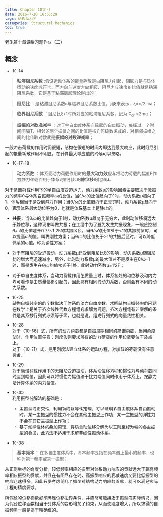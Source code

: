```yaml
---
title: Chapter 10th-2
date: 2016-7-20 16:55:29
tags: 结构动力学
categories: Structural Mechanics
toc: true
---
```


老朱第十章课后习题作业（二）

<!-- more -->

## 概念

* 10-14
>**粘滞阻尼系数** :假设运动体系的能量耗散是由阻尼力引起，阻尼力是与质体运动的速度成正比，而方向与速度方向相反，阻尼力与速度的比值就是粘滞阻尼系数，它是基于粘滞阻尼理论得出的；

 >**阻尼比** ：是粘滞阻尼系数c与临界阻尼系数比值，用**ξ**来表示，ξ=c/2mω；

 >**临界阻尼系数** ：阻尼比ξ=1时所对应的粘滞阻尼系数，记为 C<sub>cr</sub> =2mω；

 >**振幅的对数递减率** ：对于单自由度体系有阻尼的自由振动，每经过一个时间间隔T，相邻的两个振幅之间的比值是按几何级数递减的，对相邻振幅之间的比值取对数就是**振幅的对数递减率**；

 一般冲击荷载的作用时间很短，结构在很短的时间内即达到最大响应，此时阻尼引起的能量耗散作用不明显，在计算最大响应值的时候可以忽略。

* 10-17-18
>**动力系数** ：体系受动力荷载作用时的**最大动力效应**与将动力荷载的幅值F作为静力荷载作用于体系时所引起的**静位移**的比值**μ**。

 对于简谐荷载作用下的单自由度受迫运力，动力系数μ的影响因素主要取决于激振力的频率θ与体系自振频率ω的比值，当θ/ω的比值趋向于0时，动力系数μ趋向于1，体系相当于是受到静力作用；当θ/ω的比值趋向于正无穷时，动力系数μ趋向于0，表示体系最大动位移为0，也就是体系基本上是静止的。
 * **共振**：当θ/ω的比值趋向于1时，动力系数μ趋向于无穷大，此时动位移将远大于静位移，这种现象叫做共振；在工程中为了避免发生共振现象，一般应控制θ/ω的比值避开0.75~1.25的共振区段。当θ/ω的比值处于<1的共振前区时，可以提高ω的值，叫做刚性方案；当θ/ω的比值处于>1的共振后区时，可以降低体系的ω值，称为柔性方案；
 * 对于有阻尼的受迫振动，动力系数μ还受到阻尼比ξ的影响，动力系数μ随阻尼比的增大而迅速减小，另外，此时动力系数μ的最大值并不是发生在θ/ω=1时，而是发生在θ/ω的值接近于1处，此时动力系数μ=1/2ξ；
 * 对于单自由度体系，当动力荷载作用在质量上时，体系各处的动位移及动内力均可看作是由质量位移引起的，因此具有相同的动力系数，否则会有不同的动力系数。


* 10-25  
结构自振频率的的个数取决于体系的动力自由度数，求解结构自振频率的问题在数学上是关于齐次线性代数方程组的求解为问题，齐次方程组有非零解的条件是其系数行列式必须等于零，也就是说，组成行列式的向量线性相关。

* 10-28  
对于（10-66）式，所有的动力荷载都是自振周期相同的简谐荷载，当用柔度法时，作用位置任意；刚度法则要求所有的动力荷载的作用位置要位于质点上。  
对于（10-71）式，是用刚度法建立体系的运动方程，对加载的荷载没有任意要求。

* 10-29  
对于简谐荷载作用下的无阻尼受迫振动，体系动位移方程和惯性力与动荷载同时达到幅值，因此可以将惯性力幅值和干扰力幅值同时作用于体系上，按静力法计算体系的内力幅值。

* 10-35  
利用振型分解法的基础是：
  * 主振型的正交性，利用功的互等性定理，可以证明多自由度体系自由振动时，某一主振型的惯性力不会在其他主振型上作功，某一主振型的弹性力不会在其它主振型上作功；
  * 基于线弹性体的叠加原理，将质量动位移分解为以正则坐标为权的各主振型的叠加，此方法不适用于求解非线性振动体系。

* 10-38  
> **基本频率**： 在多自由度体系中，基本频率是指在频率谱上最小的频率，也称为第一频率或第一振型；

 从正则坐标的角度分析，较低频率相应的振型对体系动力响应的贡献远大于较高频率相应振型的贡献，并且在有阻尼存在时，高振型响应的衰减速度又要比低振型的响应迅速得多，因此只要考虑前几个振型对结构动力响应的贡献，就可以满足实际工程的精度要求。

 所假设的位移函数必须满足位移边界条件，并应尽可能接近于振型的实际情况，因为假设位移函数相当于对体系的变形增加了约束，从而使刚度增大，所以求得的自振频率一般是高于精确值的。
